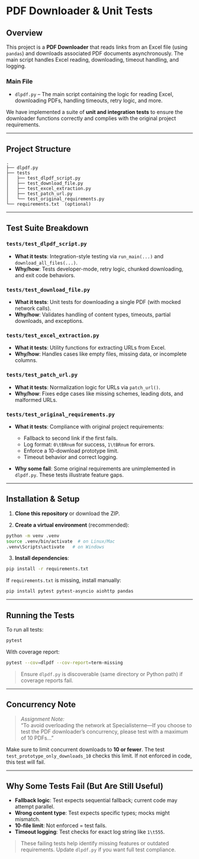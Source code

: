 # PDF Downloader & Unit Tests

## Overview

This project is a **PDF Downloader** that reads links from an Excel file (using `pandas`) and downloads associated PDF documents asynchronously. The main script handles Excel reading, downloading, timeout handling, and logging.

### Main File

- `dlpdf.py` – The main script containing the logic for reading Excel, downloading PDFs, handling timeouts, retry logic, and more.

We have implemented a suite of **unit and integration tests** to ensure the downloader functions correctly and complies with the original project requirements.

---

## Project Structure

```
.
├── dlpdf.py
├── tests
│   ├── test_dlpdf_script.py
│   ├── test_download_file.py
│   ├── test_excel_extraction.py
│   ├── test_patch_url.py
│   └── test_original_requirements.py
└── requirements.txt  (optional)
```

---

## Test Suite Breakdown

### `tests/test_dlpdf_script.py`

- **What it tests**: Integration-style testing via `run_main(...)` and `download_all_files(...)`.
- **Why/how**: Tests developer-mode, retry logic, chunked downloading, and exit code behaviors.

### `tests/test_download_file.py`

- **What it tests**: Unit tests for downloading a single PDF (with mocked network calls).
- **Why/how**: Validates handling of content types, timeouts, partial downloads, and exceptions.

### `tests/test_excel_extraction.py`

- **What it tests**: Utility functions for extracting URLs from Excel.
- **Why/how**: Handles cases like empty files, missing data, or incomplete columns.

### `tests/test_patch_url.py`

- **What it tests**: Normalization logic for URLs via `patch_url()`.
- **Why/how**: Fixes edge cases like missing schemes, leading dots, and malformed URLs.

### `tests/test_original_requirements.py`

- **What it tests**: Compliance with original project requirements:
  - Fallback to second link if the first fails.
  - Log format: `0\tBRnum` for success, `1\tBRnum` for errors.
  - Enforce a 10-download prototype limit.
  - Timeout behavior and correct logging.

- **Why some fail**: Some original requirements are unimplemented in `dlpdf.py`. These tests illustrate feature gaps.

---

## Installation & Setup

1. **Clone this repository** or download the ZIP.

2. **Create a virtual environment** (recommended):
```bash
python -m venv .venv
source .venv/bin/activate  # on Linux/Mac
.venv\Scripts\activate   # on Windows
```

3. **Install dependencies**:
```bash
pip install -r requirements.txt
```

If `requirements.txt` is missing, install manually:
```bash
pip install pytest pytest-asyncio aiohttp pandas
```

---

## Running the Tests

To run all tests:
```bash
pytest
```

With coverage report:
```bash
pytest --cov=dlpdf --cov-report=term-missing
```

> Ensure `dlpdf.py` is discoverable (same directory or Python path) if coverage reports fail.

---

## Concurrency Note

> _Assignment Note:_  
> “To avoid overloading the network at Specialisterne—If you choose to test the PDF downloader’s concurrency, please test with a maximum of 10 PDFs…”

Make sure to limit concurrent downloads to **10 or fewer**. The test `test_prototype_only_downloads_10` checks this limit. If not enforced in code, this test will fail.

---

## Why Some Tests Fail (But Are Still Useful)

- **Fallback logic**: Test expects sequential fallback; current code may attempt parallel.
- **Wrong content type**: Test expects specific types; mocks might mismatch.
- **10‐file limit**: Not enforced = test fails.
- **Timeout logging**: Test checks for exact log string like `1\t555`.

> These failing tests help identify missing features or outdated requirements. Update `dlpdf.py` if you want full test compliance.
